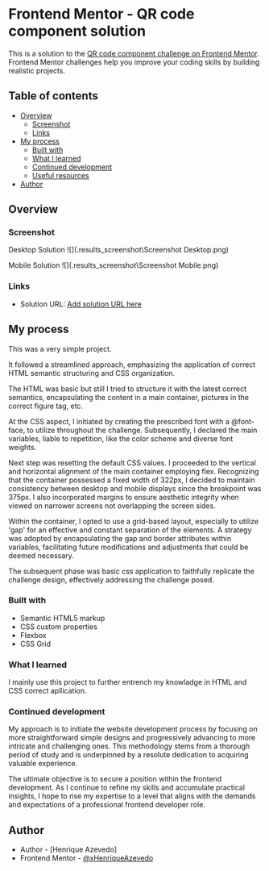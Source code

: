 # Frontend Mentor - QR code component solution

This is a solution to the [QR code component challenge on Frontend Mentor](https://www.frontendmentor.io/challenges/qr-code-component-iux_sIO_H). Frontend Mentor challenges help you improve your coding skills by building realistic projects. 

## Table of contents

- [Overview](#overview)
  - [Screenshot](#screenshot)
  - [Links](#links)
- [My process](#my-process)
  - [Built with](#built-with)
  - [What I learned](#what-i-learned)
  - [Continued development](#continued-development)
  - [Useful resources](#useful-resources)
- [Author](#author)


## Overview

### Screenshot
Desktop Solution
![](.results_screenshot\Screenshot Desktop.png)

Mobile Solution
![](.results_screenshot\Screenshot Mobile.png)


### Links

- Solution URL: [Add solution URL here](https://your-solution-url.com)


## My process
This was a very simple project.

It followed a streamlined approach, emphasizing the application of correct HTML semantic structuring and CSS organization.

The HTML was basic but still I tried to structure it with the latest correct semantics, encapsulating the content in a main container, pictures in the correct figure tag, etc.

At the CSS aspect, I initiated by creating the prescribed font with a @font-face, to utilize  throughout the challenge. Subsequently, I declared the main variables, liable to repetition, like the color scheme and diverse font weights.

Next step was resetting the default CSS values. I proceeded to the vertical and horizontal alignment of the main container employing flex. Recognizing that the container possessed a fixed width of 322px, I decided to maintain consistency between desktop and mobile displays since the breakpoint  was 375px. I also incorporated margins to ensure aesthetic integrity when viewed on narrower screens not overlapping the screen sides.

Within the container, I opted to use a grid-based layout, especially to utilize 'gap' for an effective and constant separation of the elements. A strategy was adopted by encapsulating the gap and border attributes within variables, facilitating future modifications and adjustments that could be deemed necessary.

The subsequent phase was basic css application to faithfully replicate the challenge design, effectively addressing the challenge posed.


### Built with

- Semantic HTML5 markup
- CSS custom properties
- Flexbox
- CSS Grid


### What I learned

I mainly use this project to further entrench my knowladge in HTML and CSS correct apllication.


### Continued development

My approach is to initiate the website development process by focusing on more straightforward simple designs and progressively advancing to more intricate and challenging ones. This methodology stems from a thorough period of study and is underpinned by a resolute dedication to acquiring valuable experience.

The ultimate objective is to secure a position within the frontend development. As I continue to refine my skills and accumulate practical insights, I hope to rise my expertise to a level that aligns with the demands and expectations of a professional frontend developer role.


## Author

- Author - [Henrique Azevedo]
- Frontend Mentor - [@xHenriqueAzevedo](https://github.com/xHenriqueAzevedo)
